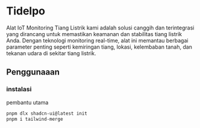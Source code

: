 # Tidelpo

Alat IoT Monitoring Tiang Listrik kami adalah solusi canggih dan terintegrasi yang dirancang untuk memastikan keamanan dan stabilitas tiang listrik Anda. Dengan teknologi monitoring real-time, alat ini memantau berbagai parameter penting seperti kemiringan tiang, lokasi, kelembaban tanah, dan tekanan udara di sekitar tiang listrik.

## Penggunaaan

### instalasi

pembantu utama

```bash
pnpm dlx shadcn-ui@latest init
pnpm i tailwind-merge

```
